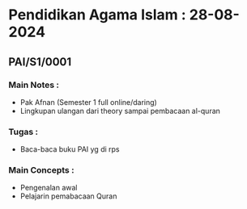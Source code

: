 # Pendidikan Agama Islam : 28-08-2024
## PAI/S1/0001

### Main Notes :
- Pak Afnan (Semester 1 full online/daring)
- Lingkupan ulangan dari theory sampai pembacaan al-quran

### Tugas :
- Baca-baca buku PAI yg di rps

### Main Concepts :
- Pengenalan awal
- Pelajarin pemabacaan Quran
